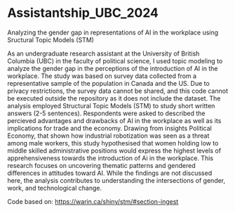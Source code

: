 # Assistantship_UBC_2024
Analyzing the gender gap in representations of AI in the workplace using Sructural Topic Models (STM)

  As an undergraduate research assistant at the University of British Columbia (UBC) in the faculty of political science, I used topic modeling to analyze the gender gap in the perceptions of the introduction of AI in the workplace. The study was based on survey data collected from a representative sample of the population in Canada and the US. Due to privacy restrictions, the survey data cannot be shared, and this code cannot be executed outside the repository as it does not include the dataset. 
  The analysis employed Structural Topic Models (STM) to study short written answers (2-5 sentences). Respondents were asked to described the percieved advantages and drawbacks of AI in the workplace as well as its implications for trade and the economy. Drawing from insights Political Economy, that shown how industrial robotization was seen as a threat among male workers, this study hypothesised that women holding low to middle skilled administrative positions would express the highest levels of apprehensiveness towards the introduction of Ai in the workplace. 
  This research focuses on uncovering thematic patterns and gendered differences in attitudes toward AI. While the findings are not discussed here, the analysis contributes to understanding the intersections of gender, work, and technological change.

Code based on: https://warin.ca/shiny/stm/#section-ingest
